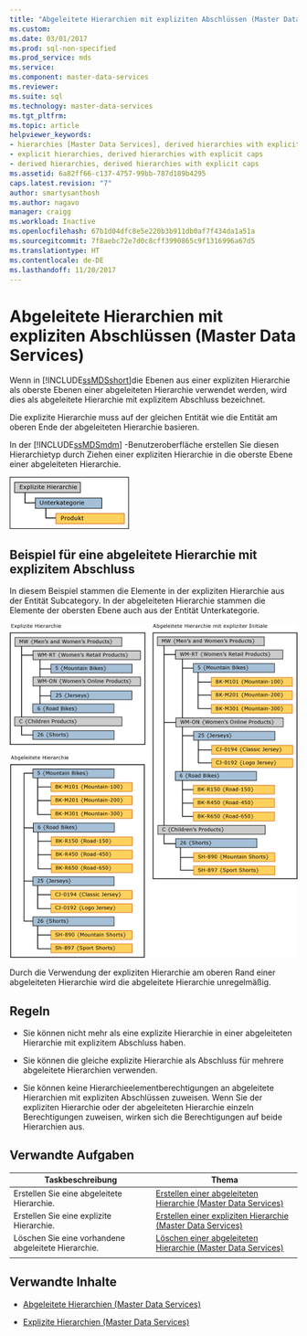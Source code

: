 ```yaml
---
title: "Abgeleitete Hierarchien mit expliziten Abschlüssen (Master Data Services) |Microsoft-Dokumentation"
ms.custom: 
ms.date: 03/01/2017
ms.prod: sql-non-specified
ms.prod_service: mds
ms.service: 
ms.component: master-data-services
ms.reviewer: 
ms.suite: sql
ms.technology: master-data-services
ms.tgt_pltfrm: 
ms.topic: article
helpviewer_keywords:
- hierarchies [Master Data Services], derived hierarchies with explicit caps
- explicit hierarchies, derived hierarchies with explicit caps
- derived hierarchies, derived hierarchies with explicit caps
ms.assetid: 6a82ff66-c137-4757-99bb-787d189b4295
caps.latest.revision: "7"
author: smartysanthosh
ms.author: nagavo
manager: craigg
ms.workload: Inactive
ms.openlocfilehash: 67b1d04dfc8e5e220b3b911db0af7f434da1a51a
ms.sourcegitcommit: 7f8aebc72e7d0c8cff3990865c9f1316996a67d5
ms.translationtype: HT
ms.contentlocale: de-DE
ms.lasthandoff: 11/20/2017
---
```

# <a name="derived-hierarchies-with-explicit-caps-master-data-services"></a>Abgeleitete Hierarchien mit expliziten Abschlüssen (Master Data Services)
  Wenn in [!INCLUDE[ssMDSshort](../includes/ssmdsshort-md.md)]die Ebenen aus einer expliziten Hierarchie als oberste Ebenen einer abgeleiteten Hierarchie verwendet werden, wird dies als abgeleitete Hierarchie mit explizitem Abschluss bezeichnet.  
  
 Die explizite Hierarchie muss auf der gleichen Entität wie die Entität am oberen Ende der abgeleiteten Hierarchie basieren.  
  
 In der [!INCLUDE[ssMDSmdm](../includes/ssmdsmdm-md.md)] -Benutzeroberfläche erstellen Sie diesen Hierarchietyp durch Ziehen einer expliziten Hierarchie in die oberste Ebene einer abgeleiteten Hierarchie.  
  
 ![mds_conc_explicit_cap_UI_structure](../master-data-services/media/mds-conc-explicit-cap-ui-structure.gif "mds_conc_explicit_cap_UI_structure")  
  
## <a name="derived-hierarchy-with-explicit-cap-example"></a>Beispiel für eine abgeleitete Hierarchie mit explizitem Abschluss  
 In diesem Beispiel stammen die Elemente in der expliziten Hierarchie aus der Entität Subcategory. In der abgeleiteten Hierarchie stammen die Elemente der obersten Ebene auch aus der Entität Unterkategorie.  
  
 ![mds_conc_explicit_cap_UI_example](../master-data-services/media/mds-conc-explicit-cap-ui-example.gif "mds_conc_explicit_cap_UI_example")  
  
 Durch die Verwendung der expliziten Hierarchie am oberen Rand einer abgeleiteten Hierarchie wird die abgeleitete Hierarchie unregelmäßig.  
  
## <a name="rules"></a>Regeln  
  
-   Sie können nicht mehr als eine explizite Hierarchie in einer abgeleiteten Hierarchie mit explizitem Abschluss haben.  
  
-   Sie können die gleiche explizite Hierarchie als Abschluss für mehrere abgeleitete Hierarchien verwenden.  
  
-   Sie können keine Hierarchieelementberechtigungen an abgeleitete Hierarchien mit expliziten Abschlüssen zuweisen. Wenn Sie der expliziten Hierarchie oder der abgeleiteten Hierarchie einzeln Berechtigungen zuweisen, wirken sich die Berechtigungen auf beide Hierarchien aus.  
  
## <a name="related-tasks"></a>Verwandte Aufgaben  
  
|Taskbeschreibung|Thema|  
|----------------------|-----------|  
|Erstellen Sie eine abgeleitete Hierarchie.|[Erstellen einer abgeleiteten Hierarchie &#40;Master Data Services&#41;](../master-data-services/create-a-derived-hierarchy-master-data-services.md)|  
|Erstellen Sie eine explizite Hierarchie.|[Erstellen einer expliziten Hierarchie &#40;Master Data Services&#41;](../master-data-services/create-an-explicit-hierarchy-master-data-services.md)|  
|Löschen Sie eine vorhandene abgeleitete Hierarchie.|[Löschen einer abgeleiteten Hierarchie &#40;Master Data Services&#41;](../master-data-services/delete-a-derived-hierarchy-master-data-services.md)|  
|||  
  
## <a name="related-content"></a>Verwandte Inhalte  
  
-   [Abgeleitete Hierarchien &#40;Master Data Services&#41;](../master-data-services/derived-hierarchies-master-data-services.md)  
  
-   [Explizite Hierarchien &#40;Master Data Services&#41;](../master-data-services/explicit-hierarchies-master-data-services.md)  
  
  
